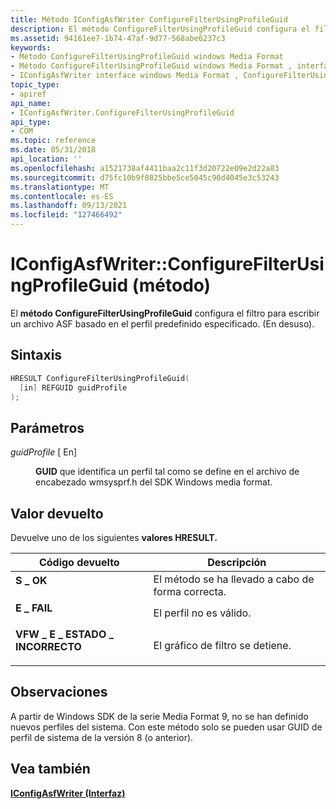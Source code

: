 ```yaml
---
title: Método IConfigAsfWriter ConfigureFilterUsingProfileGuid
description: El método ConfigureFilterUsingProfileGuid configura el filtro para escribir un archivo ASF basado en el perfil predefinido especificado. (En desuso).
ms.assetid: 94161ee7-1b74-47af-9d77-568abe6237c3
keywords:
- Método ConfigureFilterUsingProfileGuid windows Media Format
- Método ConfigureFilterUsingProfileGuid windows Media Format , interfaz IConfigAsfWriter
- IConfigAsfWriter interface windows Media Format , ConfigureFilterUsingProfileGuid method
topic_type:
- apiref
api_name:
- IConfigAsfWriter.ConfigureFilterUsingProfileGuid
api_type:
- COM
ms.topic: reference
ms.date: 05/31/2018
api_location: ''
ms.openlocfilehash: a1521738af4411baa2c11f3d20722e09e2d22a83
ms.sourcegitcommit: d75fc10b9f0825bbe5ce5045c90d4045e3c53243
ms.translationtype: MT
ms.contentlocale: es-ES
ms.lasthandoff: 09/13/2021
ms.locfileid: "127466492"
---
```

# <a name="iconfigasfwriterconfigurefilterusingprofileguid-method"></a>IConfigAsfWriter::ConfigureFilterUsingProfileGuid (método)

El **método ConfigureFilterUsingProfileGuid** configura el filtro para escribir un archivo ASF basado en el perfil predefinido especificado. (En desuso).

## <a name="syntax"></a>Sintaxis


```C++
HRESULT ConfigureFilterUsingProfileGuid(
  [in] REFGUID guidProfile
);
```



## <a name="parameters"></a>Parámetros

<dl> <dt>

*guidProfile* \[ En\]
</dt> <dd>

**GUID** que identifica un perfil tal como se define en el archivo de encabezado wmsysprf.h del SDK Windows media format.

</dd> </dl>

## <a name="return-value"></a>Valor devuelto

Devuelve uno de los siguientes **valores HRESULT.**



| Código devuelto                                                                                         | Descripción                             |
|-----------------------------------------------------------------------------------------------------|-----------------------------------------|
| <dl> <dt>**S \_ OK**</dt> </dl>                | El método se ha llevado a cabo de forma correcta.<br/>        |
| <dl> <dt>**E \_ FAIL**</dt> </dl>              | El perfil no es válido.<br/>    |
| <dl> <dt>**VFW \_ E \_ ESTADO \_ INCORRECTO**</dt> </dl> | El gráfico de filtro se detiene.<br/> |



 

## <a name="remarks"></a>Observaciones

A partir de Windows SDK de la serie Media Format 9, no se han definido nuevos perfiles del sistema. Con este método solo se pueden usar GUID de perfil de sistema de la versión 8 (o anterior).

## <a name="see-also"></a>Vea también

<dl> <dt>

[**IConfigAsfWriter (Interfaz)**](/previous-versions/windows/desktop/legacy/dd743205(v=vs.85))
</dt> </dl>

 

